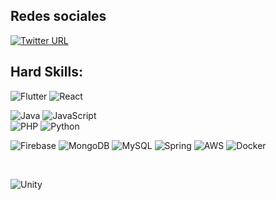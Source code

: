 ## Redes sociales

[![Twitter URL](https://img.shields.io/twitter/url?style=social&url=https%3A%2F%2Ftwitter.com%2Fmanolooo349)](https://twitter.com/manolooo349)

## Hard Skills:
![Flutter](https://img.shields.io/badge/Flutter-0095D5?style=for-the-badge&logo=flutter&logoColor=white&labelColor=101010)
![React](https://img.shields.io/badge/React-61DAFB?style=for-the-badge&logo=react&logoColor=white&labelColor=101010)</br>

![Java](https://img.shields.io/badge/Java-FF0000?style=for-the-badge&logo=java&logoColor=white&labelColor=101010)
![JavaScript](https://img.shields.io/badge/JavaScript-F7DF1E?style=for-the-badge&logo=JavaScript&logoColor=white&labelColor=101010)</br>
![PHP](https://img.shields.io/badge/PHP-777BB4?style=for-the-badge&logo=php&logoColor=white&labelColor=101010)
![Python](https://img.shields.io/badge/Python-777BB4?style=for-the-badge&logo=python&logoColor=white&labelColor=101010)


![Firebase](https://img.shields.io/badge/Firebase-FFCA28?style=for-the-badge&logo=firebase&logoColor=white&labelColor=101010)
![MongoDB](https://img.shields.io/badge/MongoDB-47A248?style=for-the-badge&logo=mongodb&logoColor=white&labelColor=101010)
![MySQL](https://img.shields.io/badge/MySQL-4479A1?style=for-the-badge&logo=mysql&logoColor=white&labelColor=101010)
![Spring](https://img.shields.io/badge/Spring-6DB33F?style=for-the-badge&logo=spring-aws&logoColor=white&labelColor=101010)
![AWS](https://img.shields.io/badge/AWS-232F3E?style=for-the-badge&logo=amazon-aws&logoColor=white&labelColor=101010)
![Docker](https://img.shields.io/badge/Docker-3776AB?style=for-the-badge&logo=docker&logoColor=white&labelColor=101010)


</br>

![Unity](https://img.shields.io/badge/Unity-232F3E?style=for-the-badge&logo=unity&logoColor=white&labelColor=101010)

